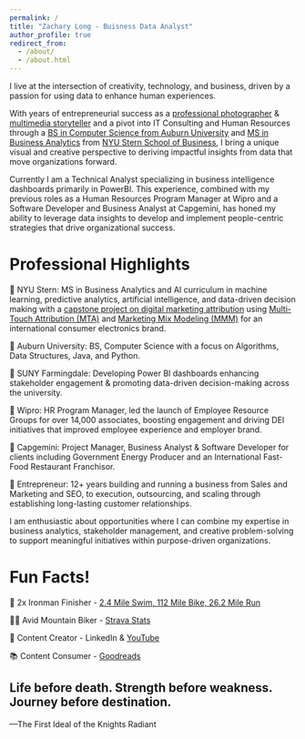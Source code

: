 ```yaml
---
permalink: /
title: "Zachary Long - Buisness Data Analyst"
author_profile: true
redirect_from: 
  - /about/
  - /about.html
---
```


I live at the intersection of creativity, technology, and business, driven by a passion for using data to enhance human experiences. 

With years of entrepreneurial success as a [professional photographer](http://www.fenglongphoto.com/) & [multimedia storyteller](https://www.youtube.com/@ZacharyLong) and a pivot into IT Consulting and Human Resources through a [BS in Computer Science from Auburn University](https://eng.auburn.edu/csse/) and [MS in Business Analytics](https://www.stern.nyu.edu/programs-admissions/ms-business-analytics-ai) from [NYU Stern School of Business](https://www.stern.nyu.edu/), I bring a unique visual and creative perspective to deriving impactful insights from data that move organizations forward.

Currently I am a Technical Analyst specializing in business intelligence dashboards primarily in PowerBI. This experience, combined with my previous roles as a Human Resources Program Manager at Wipro and a Software Developer and Business Analyst at Capgemini, has honed my ability to leverage data insights to develop and implement people-centric strategies that drive organizational success.

Professional Highlights
======

🔑 NYU Stern: MS in Business Analytics and AI curriculum in machine learning, predictive analytics, artificial intelligence, and data-driven decision making with a [capstone project on digital marketing attribution](https://capstone9895332.gitlab.io/adflow/) using [Multi-Touch Attribution (MTA)](https://channelattribution.io/) and [Marketing Mix Modeling (MMM)](https://facebookexperimental.github.io/Robyn/) for an international consumer electronics brand.

🔑 Auburn University: BS, Computer Science with a focus on Algorithms, Data Structures, Java, and Python.

🔑 SUNY Farmingdale: Developing Power BI dashboards enhancing stakeholder engagement & promoting data-driven decision-making across the university.

🔑 Wipro: HR Program Manager, led the launch of Employee Resource Groups for over 14,000 associates, boosting engagement and driving DEI initiatives that improved employee experience and employer brand.

🔑 Capgemini: Project Manager, Business Analyst & Software Developer for clients including Government Energy Producer and an International Fast-Food Restaurant Franchisor.

🔑 Entrepreneur: 12+ years building and running a business from Sales and Marketing and SEO, to execution, outsourcing, and scaling through establishing long-lasting customer relationships.

I am enthusiastic about opportunities where I can combine my expertise in business analytics, stakeholder management, and creative problem-solving to support meaningful initiatives within purpose-driven organizations. 

Fun Facts!
======
💪 2x Ironman Finisher - [2.4 Mile Swim, 112 Mile Bike, 26.2 Mile Run](https://www.coachcox.co.uk/imstats/athlete/374729/)

🚴🏻 Avid Mountain Biker - [Strava Stats](https://www.strava.com/athletes/59082456)

🎥 Content Creator - LinkedIn & [YouTube](https://www.youtube.com/@ZacharyLong)

📚 Content Consumer - [Goodreads](https://www.goodreads.com/zacharylong)

Life before death. Strength before weakness. Journey before destination.
------
—The First Ideal of the Knights Radiant